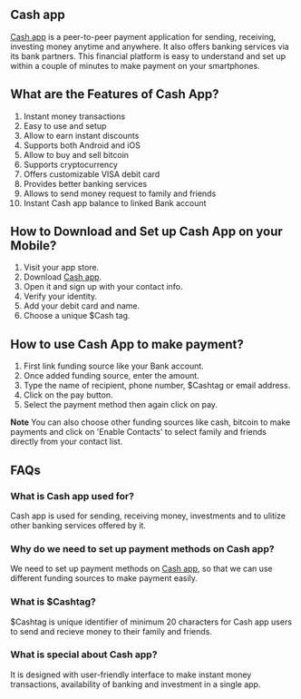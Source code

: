 ## Cash app


[Cash app]() is a peer-to-peer payment application for sending, receiving, investing money anytime and anywhere. It also offers banking services via its bank partners. This financial platform is easy to understand and set up within a couple of minutes to make payment on your smartphones. 



## What are the Features of Cash App?

1. Instant money transactions
2. Easy to use and setup
3. Allow to earn instant discounts
4. Supports both Android and iOS
5. Allow to buy and sell bitcoin
6. Supports cryptocurrency
7. Offers customizable VISA debit card
8. Provides better banking services
9. Allows to send money request to family and friends
10. Instant Cash app balance to linked Bank account


## How to Download and Set up Cash App on your Mobile?

1. Visit your app store.
2. Download [Cash app]().
3. Open it and sign up with your contact info.
4. Verify your identity.
5. Add your debit card and name.
6. Choose a unique $Cash tag.


## How to use Cash App to make payment?

1. First link funding source like your Bank account.
2. Once added funding source, enter the amount.
3. Type the name of recipient, phone number, $Cashtag or email address.
4. Click on the pay button.
5. Select the payment method then again click on pay. 


**Note** You can also choose other funding sources like cash, bitcoin to make payments and click on 'Enable Contacts' to select family and friends directly from your contact list.


## FAQs 

### What is Cash app used for?
Cash app is used for sending, receiving money, investments and to ulitize other banking services offered by it.

### Why do we need to set up payment methods on Cash app?
We need to set up payment methods on [Cash app](), so that we can use different funding sources to make payment easily.

### What is $Cashtag?
$Cashtag is unique identifier  of minimum 20 characters for Cash app users to send and recieve money to their family and friends.

### What is special about Cash app?
It is designed with user-friendly interface to make instant money transactions, availability of banking and investment in a single app.
